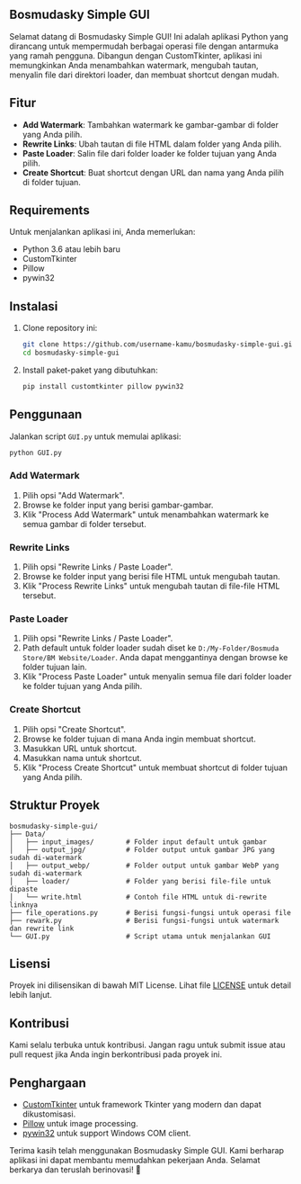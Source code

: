 ## Bosmudasky Simple GUI

Selamat datang di Bosmudasky Simple GUI! Ini adalah aplikasi Python yang dirancang untuk mempermudah berbagai operasi file dengan antarmuka yang ramah pengguna. Dibangun dengan CustomTkinter, aplikasi ini memungkinkan Anda menambahkan watermark, mengubah tautan, menyalin file dari direktori loader, dan membuat shortcut dengan mudah.

## Fitur

- **Add Watermark**: Tambahkan watermark ke gambar-gambar di folder yang Anda pilih.
- **Rewrite Links**: Ubah tautan di file HTML dalam folder yang Anda pilih.
- **Paste Loader**: Salin file dari folder loader ke folder tujuan yang Anda pilih.
- **Create Shortcut**: Buat shortcut dengan URL dan nama yang Anda pilih di folder tujuan.

## Requirements

Untuk menjalankan aplikasi ini, Anda memerlukan:
- Python 3.6 atau lebih baru
- CustomTkinter
- Pillow
- pywin32

## Instalasi

1. Clone repository ini:
   ```bash
   git clone https://github.com/username-kamu/bosmudasky-simple-gui.git
   cd bosmudasky-simple-gui
   ```

2. Install paket-paket yang dibutuhkan:
   ```bash
   pip install customtkinter pillow pywin32
   ```

## Penggunaan

Jalankan script `GUI.py` untuk memulai aplikasi:
```bash
python GUI.py
```

### Add Watermark

1. Pilih opsi "Add Watermark".
2. Browse ke folder input yang berisi gambar-gambar.
3. Klik "Process Add Watermark" untuk menambahkan watermark ke semua gambar di folder tersebut.

### Rewrite Links

1. Pilih opsi "Rewrite Links / Paste Loader".
2. Browse ke folder input yang berisi file HTML untuk mengubah tautan.
3. Klik "Process Rewrite Links" untuk mengubah tautan di file-file HTML tersebut.

### Paste Loader

1. Pilih opsi "Rewrite Links / Paste Loader".
2. Path default untuk folder loader sudah diset ke `D:/My-Folder/Bosmuda Store/BM Website/Loader`. Anda dapat menggantinya dengan browse ke folder tujuan lain.
3. Klik "Process Paste Loader" untuk menyalin semua file dari folder loader ke folder tujuan yang Anda pilih.

### Create Shortcut

1. Pilih opsi "Create Shortcut".
2. Browse ke folder tujuan di mana Anda ingin membuat shortcut.
3. Masukkan URL untuk shortcut.
4. Masukkan nama untuk shortcut.
5. Klik "Process Create Shortcut" untuk membuat shortcut di folder tujuan yang Anda pilih.

## Struktur Proyek

```
bosmudasky-simple-gui/
├── Data/
│   ├── input_images/        # Folder input default untuk gambar
│   ├── output_jpg/          # Folder output untuk gambar JPG yang sudah di-watermark
│   ├── output_webp/         # Folder output untuk gambar WebP yang sudah di-watermark
│   ├── loader/              # Folder yang berisi file-file untuk dipaste
│   └── write.html           # Contoh file HTML untuk di-rewrite linknya
├── file_operations.py       # Berisi fungsi-fungsi untuk operasi file
├── rewark.py                # Berisi fungsi-fungsi untuk watermark dan rewrite link
└── GUI.py                   # Script utama untuk menjalankan GUI
```

## Lisensi

Proyek ini dilisensikan di bawah MIT License. Lihat file [LICENSE](LICENSE) untuk detail lebih lanjut.

## Kontribusi

Kami selalu terbuka untuk kontribusi. Jangan ragu untuk submit issue atau pull request jika Anda ingin berkontribusi pada proyek ini.

## Penghargaan

- [CustomTkinter](https://github.com/TomSchimansky/CustomTkinter) untuk framework Tkinter yang modern dan dapat dikustomisasi.
- [Pillow](https://python-pillow.org/) untuk image processing.
- [pywin32](https://github.com/mhammond/pywin32) untuk support Windows COM client.

Terima kasih telah menggunakan Bosmudasky Simple GUI. Kami berharap aplikasi ini dapat membantu memudahkan pekerjaan Anda. Selamat berkarya dan teruslah berinovasi! 🚀
